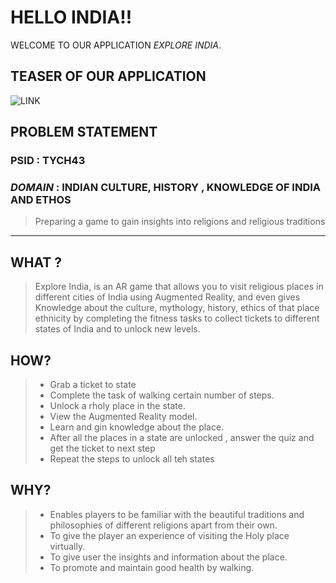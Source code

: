 #  HELLO INDIA!! 
WELCOME TO OUR APPLICATION *EXPLORE INDIA*. 



## TEASER OF OUR APPLICATION 

![LINK](https://youtu.be/aFEg3-Y1YNQ)



## PROBLEM STATEMENT
### PSID : TYCH43
### *DOMAIN* : INDIAN CULTURE, HISTORY , KNOWLEDGE OF INDIA AND ETHOS
> Preparing a game to gain insights into religions and religious traditions
-----------------------------------------------------------------------------------------------------------------------------------------------------------------------------------
## WHAT ? 

> Explore India, is an AR game that allows you to visit religious places in different cities of India using Augmented Reality, and even gives Knowledge about the culture, mythology, history, ethics of that place ethnicity by completing the fitness tasks to collect tickets to different states of India and to unlock new levels.


## HOW? 

> * Grab a ticket to state
> * Complete the task of walking certain number of steps.
> * Unlock a rholy place  in the state.
> * View the Augmented Reality model.
> * Learn and gin knowledge about the place.
> * After all the places in a state are unlocked , answer the quiz and get the ticket to next step
> * Repeat the steps to unlock all teh states


## WHY?

> * Enables players to be familiar with the beautiful traditions and philosophies of different religions apart from their own.
> * To give the player an experience of visiting the Holy place virtually.
> * To give user the insights and information about the place.
> * To promote and maintain good health by walking.



